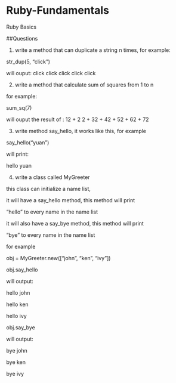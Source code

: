 # Ruby-Fundamentals
Ruby Basics

##Questions

1. write a method that can duplicate a string n times, for example:

str_dup(5, “click”)

will ouput:   click click click click click

 

2. write a method that calculate sum of squares from 1 to n

for example:

sum_sq(7)

will ouput the result of :  12 + 2 2  + 32 + 42 + 52 + 62 + 72

 

3. write method say_hello, it works like this, for example

say_hello(“yuan”)

will print:

hello yuan

4. write a class called MyGreeter

this class can initialize a name list,

it will have a say_hello method, this method will print

“hello” to every name in the name list

it will also have a say_bye method, this method will print

“bye” to every name in the name list

 

for example

obj = MyGreeter.new([“john”, “ken”, “ivy”])

obj.say_hello

will output:

hello john

hello ken

hello ivy

 

obj.say_bye

will output:

 

bye john

bye ken

bye ivy